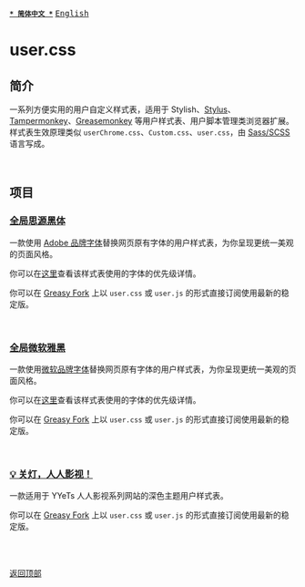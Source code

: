 [<kbd>**`* 简体中文 *`**</kbd>](https://github.com/francis-zhao/user.css#readme "读我")
[<kbd>English</kbd>](https://github.com/francis-zhao/user.css/blob/master/README.en.md "Readme")

# user.css

## 简介

一系列方便实用的用户自定义样式表，适用于 Stylish、[Stylus](http://add0n.com/stylus.html "Stylus")、[Tampermonkey](https://www.tampermonkey.net/ "Tampermonkey")、[Greasemonkey](https://www.greasespot.net/ "Greasemonkey") 等用户样式表、用户脚本管理类浏览器扩展。样式表生效原理类似 `userChrome.css`、`Custom.css`、`user.css`，由 [Sass/SCSS](https://sass-lang.com/ "Sass: Syntactically Awesome Style Sheets") 语言写成。

<br>

## 项目

### [全局思源黑体](https://github.com/francis-zhao/user.css/blob/master/src/global-font-adobe/global-font-adobe.user.scss)

一款使用 [Adobe 品牌字体](https://github.com/francis-zhao/user.css/wiki/字体清单#adobe_fonts)替换网页原有字体的用户样式表，为你呈现更统一美观的页面风格。

你可以在[这里](https://github.com/francis-zhao/user.css/wiki/字体栈优先级)查看该样式表使用的字体的优先级详情。

你可以在 [Greasy Fork](https://greasyfork.org/scripts/419362 "Greasy Fork") 上以 `user.css` 或 `user.js` 的形式直接订阅使用最新的稳定版。

<br>

### [全局微软雅黑](https://github.com/francis-zhao/user.css/blob/master/src/global-font-microsoft/global-font-microsoft.user.scss)

一款使用[微软品牌字体](https://github.com/francis-zhao/user.css/wiki/字体清单#msft_fonts)替换网页原有字体的用户样式表，为你呈现更统一美观的页面风格。

你可以在[这里](https://github.com/francis-zhao/user.css/wiki/字体栈优先级)查看该样式表使用的字体的优先级详情。

你可以在 [Greasy Fork](https://greasyfork.org/scripts/419363 "Greasy Fork") 上以 `user.css` 或 `user.js` 的形式直接订阅使用最新的稳定版。

<br>

### [💡 关灯，人人影视！](https://github.com/francis-zhao/user.css/blob/master/src/theme-yyets-dark/theme-yyets-dark.user.scss)

一款适用于 YYeTs 人人影视系列网站的深色主题用户样式表。

你可以在 [Greasy Fork](https://greasyfork.org/scripts/419366 "Greasy Fork") 上以 `user.css` 或 `user.js` 的形式直接订阅使用最新的稳定版。

<br>
<br>

[<kbd>返回顶部</kbd>](# "返回顶部")

